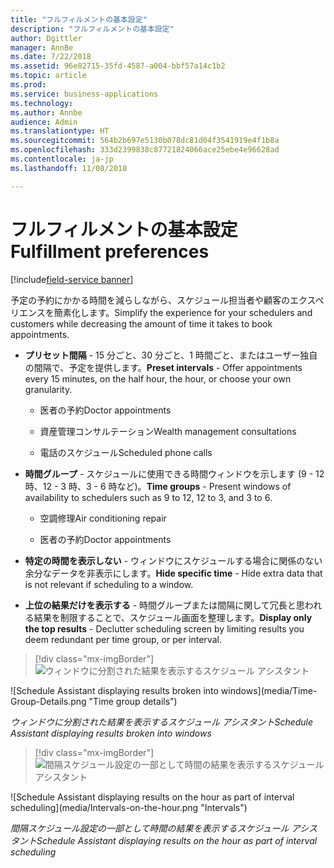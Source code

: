 ```yaml
---
title: "フルフィルメントの基本設定"
description: "フルフィルメントの基本設定"
author: Dgittler
manager: AnnBe
ms.date: 7/22/2018
ms.assetid: 96e82715-35fd-4587-a004-bbf57a14c1b2
ms.topic: article
ms.prod: 
ms.service: business-applications
ms.technology: 
ms.author: Annbe
audience: Admin
ms.translationtype: HT
ms.sourcegitcommit: 564b2b697e5130b078dc81d04f3541919e4f1b8a
ms.openlocfilehash: 333d2399838c87721824066ace25ebe4e96628ad
ms.contentlocale: ja-jp
ms.lasthandoff: 11/08/2018

---
```





#  <a name="fulfillment-preferences"></a><span data-ttu-id="503de-103">フルフィルメントの基本設定</span><span class="sxs-lookup"><span data-stu-id="503de-103">Fulfillment preferences</span></span>

[!include[field-service banner](../../../includes/field-service.md)]

<span data-ttu-id="503de-104">予定の予約にかかる時間を減らしながら、スケジュール担当者や顧客のエクスペリエンスを簡素化します。</span><span class="sxs-lookup"><span data-stu-id="503de-104">Simplify the experience for your schedulers and customers while decreasing the amount of time it takes to book appointments.</span></span>

- <span data-ttu-id="503de-105">**プリセット間隔** - 15 分ごと、30 分ごと、1 時間ごと、またはユーザー独自の間隔で、予定を提供します。</span><span class="sxs-lookup"><span data-stu-id="503de-105">**Preset intervals** - Offer appointments every 15 minutes, on the half hour, the hour, or choose your own granularity.</span></span>

  - <span data-ttu-id="503de-106">医者の予約</span><span class="sxs-lookup"><span data-stu-id="503de-106">Doctor appointments</span></span>

  - <span data-ttu-id="503de-107">資産管理コンサルテーション</span><span class="sxs-lookup"><span data-stu-id="503de-107">Wealth management consultations</span></span>

  - <span data-ttu-id="503de-108">電話のスケジュール</span><span class="sxs-lookup"><span data-stu-id="503de-108">Scheduled phone calls</span></span>

- <span data-ttu-id="503de-109">**時間グループ** - スケジュールに使用できる時間ウィンドウを示します (9 - 12 時、12 - 3 時、3 - 6 時など)。</span><span class="sxs-lookup"><span data-stu-id="503de-109">**Time groups** - Present windows of availability to schedulers such as 9 to 12, 12 to 3, and 3 to 6.</span></span>

  - <span data-ttu-id="503de-110">空調修理</span><span class="sxs-lookup"><span data-stu-id="503de-110">Air conditioning repair</span></span>

  - <span data-ttu-id="503de-111">医者の予約</span><span class="sxs-lookup"><span data-stu-id="503de-111">Doctor appointments</span></span>

- <span data-ttu-id="503de-112">**特定の時間を表示しない** - ウィンドウにスケジュールする場合に関係のない余分なデータを非表示にします。</span><span class="sxs-lookup"><span data-stu-id="503de-112">**Hide specific time** - Hide extra data that is not relevant if scheduling to a window.</span></span>

- <span data-ttu-id="503de-113">**上位の結果だけを表示する** - 時間グループまたは間隔に関して冗長と思われる結果を制限することで、スケジュール画面を整理します。</span><span class="sxs-lookup"><span data-stu-id="503de-113">**Display only the top results** - Declutter scheduling screen by limiting results you deem redundant per time group, or per interval.</span></span>

> [!div class="mx-imgBorder"]
> <span data-ttu-id="503de-114">![ウィンドウに分割された結果を表示するスケジュール アシスタント](media/Time-Group-Details.png "時間グループの詳細")
<!-- picture --></span><span class="sxs-lookup"><span data-stu-id="503de-114">![Schedule Assistant displaying results broken into windows](media/Time-Group-Details.png "Time group details")
<!-- picture --></span></span>

<span data-ttu-id="503de-115">*ウィンドウに分割された結果を表示するスケジュール アシスタント*</span><span class="sxs-lookup"><span data-stu-id="503de-115">*Schedule Assistant displaying results broken into windows*</span></span>

> [!div class="mx-imgBorder"]
> <span data-ttu-id="503de-116">![間隔スケジュール設定の一部として時間の結果を表示するスケジュール アシスタント](media/Intervals-on-the-hour.png "間隔")
<!-- picture --></span><span class="sxs-lookup"><span data-stu-id="503de-116">![Schedule Assistant displaying results on the hour as part of interval scheduling](media/Intervals-on-the-hour.png "Intervals")
<!-- picture --></span></span>

<span data-ttu-id="503de-117">*間隔スケジュール設定の一部として時間の結果を表示するスケジュール アシスタント*</span><span class="sxs-lookup"><span data-stu-id="503de-117">*Schedule Assistant displaying results on the hour as part of interval scheduling*</span></span>


